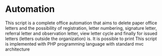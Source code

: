 # Automation
This script is a complete office automation that aims to delete paper office letters and the possibility of registration, letter numbering, signature letter, referral letter and observation letter, view letter cycle and finally for issued letters (letters outside the organization) is. It is possible to print This script is implemented with PHP programming language with standard mvc architecture
